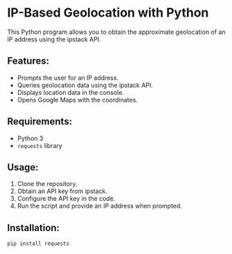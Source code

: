 # IP-Based Geolocation with Python

This Python program allows you to obtain the approximate geolocation of an IP address using the ipstack API.

## Features:
- Prompts the user for an IP address.
- Queries geolocation data using the ipstack API.
- Displays location data in the console.
- Opens Google Maps with the coordinates.

## Requirements:
- Python 3
- `requests` library

## Usage:
1. Clone the repository.
2. Obtain an API key from ipstack.
3. Configure the API key in the code.
4. Run the script and provide an IP address when prompted.

## Installation:
```bash
pip install requests
